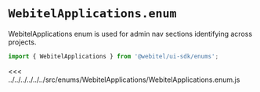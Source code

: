 # `WebitelApplications.enum`

WebitelApplications enum is used for admin nav sections identifying across projects.

```js
import { WebitelApplications } from '@webitel/ui-sdk/enums';
```

<<< ../../../../../../src/enums/WebitelApplications/WebitelApplications.enum.js
